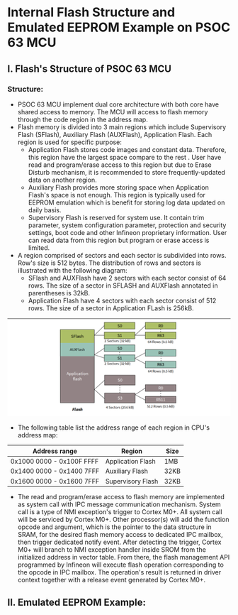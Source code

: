 # Internal Flash Structure and Emulated EEPROM Example on PSOC 63 MCU

## I. Flash's Structure of PSOC 63 MCU

### Structure:
- PSOC 63 MCU implement dual core architecture with both core have shared access to memory. The MCU will access to flash memory through the code region in the address map.
- Flash memory is divided into 3 main regions which include Supervisory Flash (SFlash), Auxiliary Flash (AUXFlash), Application Flash. Each region is used for specific purpose:
    + Application Flash stores code images and constant data. Therefore, this region have the largest space compare to the rest . User have read and program/erase access to this region but due to Erase Disturb mechanism, it is recommended to store frequently-updated data on another region.
    + Auxiliary Flash provides more storing space when Application Flash's space is not enough. This region is typically used for EEPROM emulation which is benefit for storing log data updated on daily basis.
    + Supervisory Flash is reserved for system use. It contain trim parameter, system configuration parameter, protection and security settings, boot code and other Infineon proprietary information. User can read data from this region but program or erase access is limited.
- A region comprised of sectors and each sector is subdivided into rows. Row's size is 512 bytes. The distribution of rows and sectors is illustrated with the following diagram:
    + SFlash and AUXFlash have 2 sectors with each sector consist of 64 rows. The size of a sector in SFLASH and AUXFlash annotated in parentheses is 32kB.
    + Application Flash have 4 sectors with each sector consist of 512 rows. The size of a sector in Application FLash is 256kB.

![ Flash's Internal Organization.](/Flash_Structure.png)

- The following table list the address range of each region in CPU's address map:

| Address range | Region | Size |
| ------- | ----- | ----- |
| 0x1000 0000 - 0x100F FFFF | Application Flash | 1MB|
| 0x1400 0000 - 0x1400 7FFF | Auxiliary Flash | 32KB |
| 0x1600 0000 - 0x1600 7FFF | Supervisory Flash | 32KB |

- The read and program/erase access to flash memory are implemented as system call with IPC message communication mechanism. System call is a type of NMI exception's trigger to Cortex M0+. All system call will be serviced by Cortex M0+. Other processor(s) will add the function opcode and argument, which is the pointer to the data structure in SRAM, for the desired flash memory access to dedicated IPC mailbox, then trigger dedicated notify event. After detecting the trigger, Cortex M0+  will branch to NMI exception handler inside SROM from the initialized address in vector table. From there, the flash management API programmed by Infineon will execute flash operation corresponding to the opcode in IPC mailbox. The operation's result is returned in driver context together with a release event generated by Cortex M0+.

## II. Emulated EEPROM Example:

